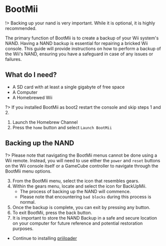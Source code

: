 # BootMii

!> Backing up your nand is very important. While it is optional, it is highly recommended.

The primary function of BootMii is to create a backup of your Wii system's NAND. Having a NAND backup is essential for repairing a bricked Wii console. This guide will provide instructions on how to perform a backup of the Wii's NAND, ensuring you have a safeguard in case of any issues or failures.

## What do I need?

- A SD card with at least a single gigabyte of free space
- A Computer
- A Homebrewed Wii

?> If you installed BootMii as boot2 restart the console and skip steps 1 and 2.

1. Launch the Homebrew Channel
2. Press the `home` button and select `Launch BootMii`

## Backing up the NAND

?> Please note that navigating the BootMii menus cannot be done using a Wii remote. Instead, you will need to use either the `power` and `reset` buttons on the Wii console itself or a GameCube controller to navigate through the BootMii menu options.

3. From the BootMii menu, select the icon that resembles gears.
4. Within the gears menu, locate and select the icon for BackUpMii.
    - The process of backing up the NAND will commence.
    - Please note that encountering `bad blocks` during this process is normal.
5. Once the backup is complete, you can exit by pressing any button.
6. To exit BootMii, press the back button.
7. It is important to store the NAND Backup in a safe and secure location on your computer for future reference and potential restoration purposes.

- Continue to installing [priiloader](priiloader)


